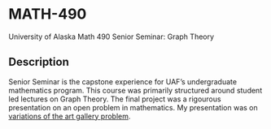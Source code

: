 # MATH-490
University of Alaska Math 490 Senior Seminar: Graph Theory

## Description
Senior Seminar is the capstone experience for UAF’s undergraduate mathematics program. This course was 
primarily structured around student led lectures on Graph Theory. The final project was a rigourous presentation
on an open problem in mathematics. My presentation was on [variations of the art gallery problem](https://github.com/StefanoFochesatto/MATH-490/blob/main/Final%20Presentation/Final_Presentation.pdf).
